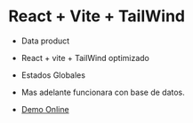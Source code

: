 # React + Vite + TailWind

- Data product
- React + vite + TailWind optimizado
- Estados Globales
- Mas adelante funcionara con base de datos.

- [Demo Online](https://react-shop.af01camacho.repl.co/) 
